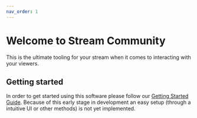 ```yaml
---
nav_order: 1
---
```


# Welcome to Stream Community

This is the ultimate tooling for your stream when it comes to interacting with your viewers. 

## Getting started

In order to get started using this software please follow our [Getting Started Guide](./setup/getting-started.md). Because of this early stage in development an easy setup (through a intuitive UI or other methods) is not yet implemented.


